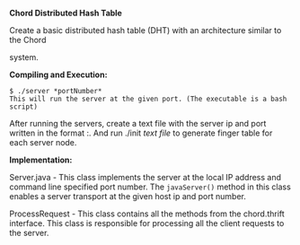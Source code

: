 **Chord Distributed Hash Table**

Create a basic distributed hash table (DHT) with an architecture similar to the Chord

system.



**Compiling and Execution:**

	$ ./server *portNumber*
	This will run the server at the given port. (The executable is a bash script)

After running the servers, create a text file with the server ip and port written in the format <ip>:<port>. And run ./init *text file* to generate finger table for each server node.

**Implementation:**

Server.java -
	This class implements the server at the local IP address and command line specified port number. The `javaServer()` method in this class enables a server transport at the given host ip and port number.

ProcessRequest -
	This class contains all the methods from the chord.thrift interface. This class is responsible for processing all the client requests to the server.